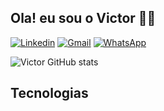 ## Ola! eu sou o Victor 🤝🏻

[![Linkedin](https://img.shields.io/badge/LinkedIn-0077B5?style=for-the-badge&logo=linkedin&logoColor=white)](https://www.linkedin.com/in/victor-antonio-91ba92314)
[![Gmail](https://img.shields.io/badge/Gmail-D14836?style=for-the-badge&logo=gmail&logoColor=white)](mailto:victorsoaresmelo01@gmail.com)
[![WhatsApp](https://img.shields.io/badge/WhatsApp-25D366?style=for-the-badge&logo=whatsapp&logoColor=white)](https://wa.me/5531991857025)

![Victor GitHub stats](https://github-readme-stats.vercel.app/api?username=victormelo99&show_icons=true&theme=radical)

## Tecnologias

<div style= "display: inline-block><br/>
    <img align="center" olt="html5" src="https://img.shields.io/badge/C%23-239120?style=for-the-badge&logo=c-sharp&logoColor=white" />
</div>
